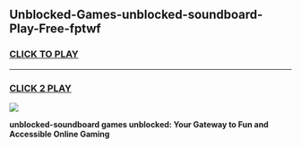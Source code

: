 
## Unblocked-Games-unblocked-soundboard-Play-Free-fptwf
<h3>
<a href="https://premium76.site?title=unblocked-soundboard&ref=12A">CLICK TO PLAY</a></h3>
<hr>

<h3>
<a href="https://premium76.site?title=unblocked-soundboard&ref=12A">CLICK 2 PLAY</a>
  
</h3>

<a href="https://premium76.site?title=unblocked-soundboard&ref=12A"><img src="https://clearcache.store/games.png"></a>


**unblocked-soundboard games unblocked: Your Gateway to Fun and Accessible Online Gaming**
